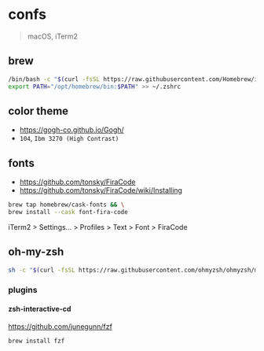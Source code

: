 # confs

> macOS, iTerm2

## brew

```sh
/bin/bash -c "$(curl -fsSL https://raw.githubusercontent.com/Homebrew/install/HEAD/install.sh)" && \
export PATH="/opt/homebrew/bin:$PATH" >> ~/.zshrc
```

## color theme

- https://gogh-co.github.io/Gogh/
- `104`, `Ibm 3270 (High Contrast)`

## fonts

- https://github.com/tonsky/FiraCode
- https://github.com/tonsky/FiraCode/wiki/Installing

```sh
brew tap homebrew/cask-fonts && \
brew install --cask font-fira-code
```

iTerm2 > Settings... > Profiles > Text > Font > FiraCode

## oh-my-zsh

```sh
sh -c "$(curl -fsSL https://raw.githubusercontent.com/ohmyzsh/ohmyzsh/master/tools/install.sh)"
```

### plugins
#### zsh-interactive-cd

https://github.com/junegunn/fzf

```sh
brew install fzf
```

